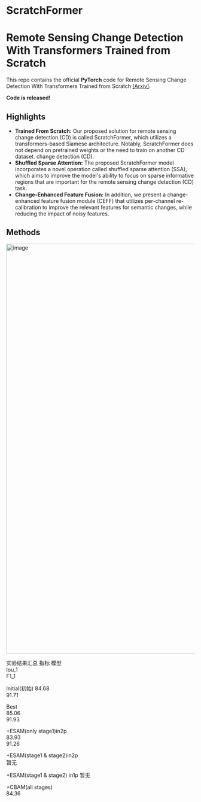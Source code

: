# ScratchFormer

# Remote Sensing Change Detection With Transformers Trained from Scratch
This repo contains the official **PyTorch** code for Remote Sensing Change Detection With Transformers Trained from Scratch [[Arxiv]](https://arxiv.org/pdf/2304.06710.pdf). 

**Code is released!**

Highlights
-----------------
- **Trained From Scratch:** Our proposed solution for remote sensing change detection (CD) is called ScratchFormer, which utilizes a transformers-based Siamese architecture. Notably, ScratchFormer does not depend on pretrained weights or the need to train on another CD dataset.
change detection (CD).
- **Shuffled Sparse Attention:** The proposed ScratchFormer model incorporates a novel operation called shuffled sparse attention (SSA), which aims to improve the model's ability to focus on sparse informative regions that are important for the remote sensing change detection (CD) task.
- **Change-Enhanced Feature Fusion:** In addition, we present a change-enhanced feature fusion module (CEFF) that utilizes per-channel re-calibration to improve the relevant features for semantic changes, while reducing the impact of noisy features.

Methods
-----------------
<img width="1096" alt="image" src="https://github.com/mustansarfiaz/ScratchFormer/blob/main/demo/proposed_framework.jpg">

实验结果汇总
指标
模型	
Iou_1	
F1_1

Initial(初始)	
84.68	
91.71

Best	
85.06	
91.93

+ESAM(only stage1)in2p	
83.93	
91.26

+ESAM(stage1 & stage2)in2p	
暂无	

+ESAM(stage1 & stage2) in1p	
暂无	

+CBAM(all stages)	
84.36	
		
		
		
		
		
		
		
		
		
		
		
